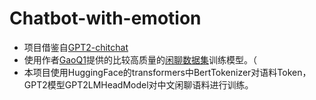# Chatbot-with-emotion

- 项目借鉴自[GPT2-chitchat](https://github.com/yunpengfu/GPT2-chitchat)
- 使用作者[GaoQ1](https://github.com/GaoQ1)提供的比较高质量的[闲聊数据集](https://pan.baidu.com/s/1v_JHQRUoT1VlKYFpWyOQ6Q)训练模型。（
- 本项目使用HuggingFace的transformers中BertTokenizer对语料Token，GPT2模型GPT2LMHeadModel对中文闲聊语料进行训练。
